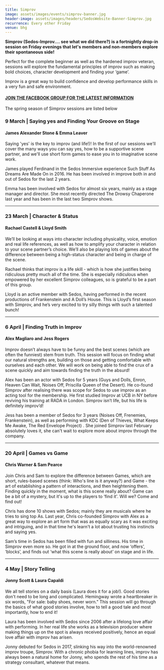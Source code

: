 ```yaml
---
title: Simprov
image: assets/images/events/simprov-banner.jpg
header-image: assets/images/headers/SedosWebsite-Banner-Simprov.jpg
recurrence: Every other Friday
venue: bhg
---
```


**Simprov (Sedos-Improv…. see what we did there?) is a fortnightly drop-in session on Friday evenings that let's members and non-members explore their spontaneous side!**

Perfect for the complete beginner as well as the hardened improv veteran, sessions will explore the fundamental principles of improv such as making bold choices, character development and finding your ‘game’.

Improv is a great way to build confidence and develop performance skills in a very fun and safe environment.

#### [JOIN THE FACEBOOK GROUP FOR THE LATEST INFORMATION](https://www.facebook.com/groups/176792046058352)

The spring season of Simprov sessions are listed below

### 9 March | Saying yes and Finding Your Groove on Stage

#### James Alexander Stone & Emma Leaver

Saying 'yes' is the key to improv (and life!)! In the first of our sessions we'll cover the many ways you can say yes, how to be a supportive scene partner, and we'll use short form games to ease you in to imaginative scene work.

James played Ferdinand in the Sedos Immersive experience Such Stuff As Dreams Are Made On in 2016. He has been involved in improve both in and out of Sedos for the last 2 years.

Emma has been involved with Sedos for almost six years, mainly as a stage manager and director. She most recently directed The Drowsy Chaperone last year and has been in the last two Simprov shows.

--------------------------------------

### 23 March | Character & Status

#### Rachael Castell & Lloyd Smith

We’ll be looking at ways into character including physicality, voice, emotion and real life references, as well as how to amplify your character in relation to your scene partner’s choice. We’ll also be playing lots of games about the difference between being a high-status character and being in charge of the scene.

Rachael thinks that improv is a life skill - which is how she justifies being ridiculous pretty much all of the time. She is especially ridiculous when empowered by her excellent Simprov colleagues, so is grateful to be a part of this group.

Lloyd is an active member with Sedos, having performed in the recent productions of Frankenstein and A Doll’s House. This is Lloyd’s first season with Simprov, and he’s very excited to try silly things with such a talented bunch!

--------------------------------------

### 6 April | Finding Truth in Improv

#### Alex Magliaro and Jess Rogers

Improv doesn’t always have to be funny and the best scenes (which are often the funniest) stem from truth. This session will focus on finding what our natural strengths are, building on those and getting comfortable with ourselves and each other. We will work on being able to find the crux of a scene quickly and aim towards finding the truth in the absurd!

Alex has been an actor with Sedos for 5 years (Guys and Dolls, Enron, Heaven Can Wait, Noises Off, Priscilla Queen of the Desert). He co-found Simprov after realising there was scope for Sedos to use improv as an acting tool for the membership. He first studied Improv at UCB in NY before reviving his training at RADA in London. Simprov isn’t life, but his life is definitely improv’d!

Jess has been a member of Sedos for 3 years (Noises Off, Frenemies, Frankenstein), as well as performing with KDC (Den of Thieves, What Keeps Me Awake, The Red Envelope Project) . She joined Simprov last February absolutely loves it, she can't wait to explore more about improv through the company.

--------------------------------------

### 20 April | Games vs Game

#### Chris Warner & Sam Pearce

Join Chris and Sam to explore the difference between Games, which are short, rules-based scenes (think: Who's line is it anyway?) and Game - the art of establishing a pattern of interactions, and then heightening them. Finding quickly in the moment, what is this scene really about? Game can be a bit of a mystery, but it's up to the players to ‘find it'. Will we? Come and find out!

Chris has done 10 shows with Sedos; mainly they are musicals where he tries to sing top As. Last year, Chris co-founded Simprov with Alex as a great way to explore an art form that was as equally scary as it was exciting and intriguing, and in that time he's learn't a lot about trusting his instincts and saying yes.

Sam’s time in Sedos has been filled with fun and silliness. His time in Simprov even more so. He got in at the ground floor, and now ‘offers’, ‘blocks’, and finds out ‘what this scene is really about’ on stage and in life.

--------------------------------------

### 4 May | Story Telling

#### Jonny Scott & Laura Capaldi

We all tell stories on a daily basis (Laura does it for a job!). Good stories don't need to be long and complicated. Hemingway wrote a heartbreaker in six words, "For sale: baby shoes, never worn.” This session will go through the basics of what good stories involve, how to tell a good tale and most importantly, how to end it!

Laura has been involved with Sedos since 2006 after a lifelong love affair with performing. In her real life she works as a television producer where making things up on the spot is always received positively, hence an equal love affair with improv has arisen.

Jonny debuted for Sedos in 2017, slinking his way into the world-renowned improv troupe, Simprov. With a chronic phobia for learning lines, improv has always been a natural home for Jonny, who spends the rest of his time as a strategy consultant, whatever that means.
